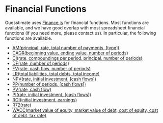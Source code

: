 # Financial Functions

Guesstimate uses [Finance.js](http://financejs.org/) for financial functions. Most functions are available, and we have
good overlap with most spreadsheet financial functions (if you need more, please contact us). In particular, the
following functions are available.

*   [AM(principal, rate, total number of payments, [type])](http://financejs.org/#Amortization)
*   [CAGR(beginning value, ending value, number of periods)](http://financejs.org/#CAGR)
*   [CI(rate, compoundings per period, principal, number of periods)](http://financejs.org/#CI)
*   [DF(rate, number of periods)](http://financejs.org/#DF)
*   [FV(rate, cash flow, number of periods)](http://financejs.org/#FV)
*   [LR(total liabilities, total debts, total income)](http://financejs.org/#FV)
*   [NPV(rate, initial investment, [cash flows])](http://financejs.org/#LR)
*   [PP(number of periods, [cash flows])](http://financejs.org/#NPV)
*   [PV(rate, cash flow)](http://financejs.org/#PP)
*   [PI(rate, initial investment, [cash flows])](http://financejs.org/#PV)
*   [ROI(initial investment, earnings)](http://financejs.org/#PV)
*   [R72(rate)](http://financejs.org/#ROI)
*   [WACC(market value of equity, market value of debt, cost of equity, cost of debt, tax rate)](http://financejs.org/#R72)
